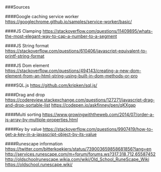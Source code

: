 ###Sources

####Google caching service worker
https://googlechrome.github.io/samples/service-worker/basic/

####JS Clamping
https://stackoverflow.com/questions/11409895/whats-the-most-elegant-way-to-cap-a-number-to-a-segment

####JS String format
https://stackoverflow.com/questions/610406/javascript-equivalent-to-printf-string-format

####JS Dom element
https://stackoverflow.com/questions/494143/creating-a-new-dom-element-from-an-html-string-using-built-in-dom-methods-or-pro

####SQL.js
https://github.com/kripken/sql.js/

####Drag and drop
https://codereview.stackexchange.com/questions/127271/javascript-drag-and-drop-sortable-list
https://codepen.io/askfinney/pen/qKXgap

####Multi sorting
https://www.growingwiththeweb.com/2014/07/order-a-js-array-by-multiple-properties.html

####Key by value
https://stackoverflow.com/questions/9907419/how-to-get-a-key-in-a-javascript-object-by-its-value

####Runescape information
https://twitter.com/bitterkoekjers/status/739003659858681856?lang=en
http://services.runescape.com/m=forum/forums.ws?317,318,712,65587452
http://oldschoolrunescape.wikia.com/wiki/Old_School_RuneScape_Wiki
https://oldschool.runescape.wiki/



